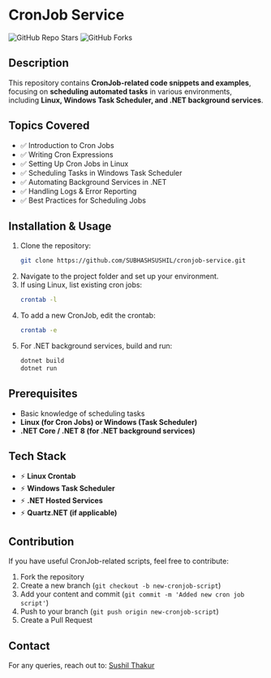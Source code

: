 # CronJob Service
![GitHub Repo Stars](https://img.shields.io/github/stars/SUBHASHSUSHIL/cronjob-service?style=social)
![GitHub Forks](https://img.shields.io/github/forks/SUBHASHSUSHIL/cronjob-service?style=social)

## Description
This repository contains **CronJob-related code snippets and examples**, focusing on **scheduling automated tasks** in various environments, including **Linux, Windows Task Scheduler, and .NET background services**.

## Topics Covered
- ✅ Introduction to Cron Jobs
- ✅ Writing Cron Expressions
- ✅ Setting Up Cron Jobs in Linux
- ✅ Scheduling Tasks in Windows Task Scheduler
- ✅ Automating Background Services in .NET
- ✅ Handling Logs & Error Reporting
- ✅ Best Practices for Scheduling Jobs

## Installation & Usage
1. Clone the repository:
   ```sh
   git clone https://github.com/SUBHASHSUSHIL/cronjob-service.git
   ```
2. Navigate to the project folder and set up your environment.
3. If using Linux, list existing cron jobs:
   ```sh
   crontab -l
   ```
4. To add a new CronJob, edit the crontab:
   ```sh
   crontab -e
   ```
5. For .NET background services, build and run:
   ```sh
   dotnet build
   dotnet run
   ```

## Prerequisites
- Basic knowledge of scheduling tasks
- **Linux (for Cron Jobs) or Windows (Task Scheduler)**
- **.NET Core / .NET 8 (for .NET background services)**

## Tech Stack
- ⚡ **Linux Crontab**
- ⚡ **Windows Task Scheduler**
- ⚡ **.NET Hosted Services**
- ⚡ **Quartz.NET (if applicable)**

## Contribution
If you have useful CronJob-related scripts, feel free to contribute:
1. Fork the repository
2. Create a new branch (`git checkout -b new-cronjob-script`)
3. Add your content and commit (`git commit -m 'Added new cron job script'`)
4. Push to your branch (`git push origin new-cronjob-script`)
5. Create a Pull Request

## Contact
For any queries, reach out to: [Sushil Thakur](mailto:sushilthakur9792@gmail.com)
